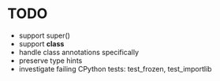 # TODO

- support super()
- support __class__
- handle class annotations specifically
- preserve type hints
- investigate failing CPython tests: test_frozen, test_importlib
